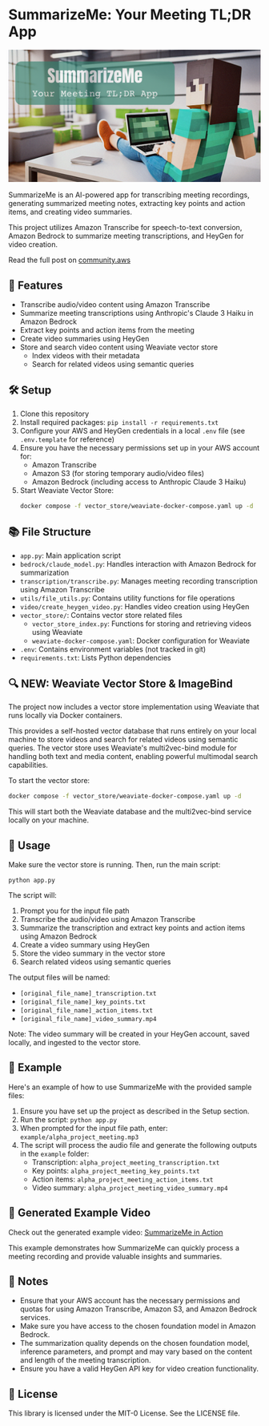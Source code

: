 # SummarizeMe: Your Meeting TL;DR App

![SummarizeMe Logo](img/summarize-me.png)

SummarizeMe is an AI-powered app for transcribing meeting recordings, generating summarized meeting notes, extracting key points and action items, and creating video summaries.

This project utilizes Amazon Transcribe for speech-to-text conversion, Amazon Bedrock to summarize meeting transcriptions, and HeyGen for video creation.

Read the full post on [community.aws](https://community.aws/content/2lrAIhZLr6KVb4rGMKqCEarqXbX/summarizeme-your-meeting-tl-dr-app)

## 🎯 Features

- Transcribe audio/video content using Amazon Transcribe
- Summarize meeting transcriptions using Anthropic's Claude 3 Haiku in Amazon Bedrock
- Extract key points and action items from the meeting
- Create video summaries using HeyGen
- Store and search video content using Weaviate vector store
  - Index videos with their metadata
  - Search for related videos using semantic queries

## 🛠 Setup

1. Clone this repository
2. Install required packages: `pip install -r requirements.txt`
3. Configure your AWS and HeyGen credentials in a local `.env` file (see `.env.template` for reference)
4. Ensure you have the necessary permissions set up in your AWS account for:
   - Amazon Transcribe
   - Amazon S3 (for storing temporary audio/video files)
   - Amazon Bedrock (including access to Anthropic Claude 3 Haiku)
5. Start Weaviate Vector Store:
   ```bash
   docker compose -f vector_store/weaviate-docker-compose.yaml up -d
   ```

## 📚 File Structure

- `app.py`: Main application script
- `bedrock/claude_model.py`: Handles interaction with Amazon Bedrock for summarization
- `transcription/transcribe.py`: Manages meeting recording transcription using Amazon Transcribe
- `utils/file_utils.py`: Contains utility functions for file operations
- `video/create_heygen_video.py`: Handles video creation using HeyGen
- `vector_store/`: Contains vector store related files
  - `vector_store_index.py`: Functions for storing and retrieving videos using Weaviate
  - `weaviate-docker-compose.yaml`: Docker configuration for Weaviate
- `.env`: Contains environment variables (not tracked in git)
- `requirements.txt`: Lists Python dependencies

## 🔍 NEW: Weaviate Vector Store & ImageBind

The project now includes a vector store implementation using Weaviate that runs locally via Docker containers. 

This provides a self-hosted vector database that runs entirely on your local machine to store videos and search for related videos using semantic queries. The vector store uses Weaviate's multi2vec-bind module for handling both text and media content, enabling powerful multimodal search capabilities.

To start the vector store:
```bash
docker compose -f vector_store/weaviate-docker-compose.yaml up -d
```

This will start both the Weaviate database and the multi2vec-bind service locally on your machine.

## 🚀 Usage

Make sure the vector store is running. Then, run the main script:

```
python app.py
```

The script will:

1. Prompt you for the input file path
2. Transcribe the audio/video using Amazon Transcribe
3. Summarize the transcription and extract key points and action items using Amazon Bedrock
5. Create a video summary using HeyGen
6. Store the video summary in the vector store
7. Search related videos using semantic queries

The output files will be named:
- `[original_file_name]_transcription.txt`
- `[original_file_name]_key_points.txt`
- `[original_file_name]_action_items.txt`
- `[original_file_name]_video_summary.mp4`

Note: The video summary will be created in your HeyGen account, saved locally, and ingested to the vector store.

## 👀 Example

Here's an example of how to use SummarizeMe with the provided sample files:

1. Ensure you have set up the project as described in the Setup section.
2. Run the script: `python app.py`
3. When prompted for the input file path, enter: `example/alpha_project_meeting.mp3`
4. The script will process the audio file and generate the following outputs in the `example` folder:
   - Transcription: `alpha_project_meeting_transcription.txt`
   - Key points: `alpha_project_meeting_key_points.txt`
   - Action items: `alpha_project_meeting_action_items.txt`
   - Video summary:  `alpha_project_meeting_video_summary.mp4`

## 🎥 Generated Example Video

Check out the generated example video: [SummarizeMe in Action](https://www.youtube.com/watch?v=BZe2EL_zNjQ)

This example demonstrates how SummarizeMe can quickly process a meeting recording and provide valuable insights and summaries.

## 📌 Notes

- Ensure that your AWS account has the necessary permissions and quotas for using Amazon Transcribe, Amazon S3, and Amazon Bedrock services.
- Make sure you have access to the chosen foundation model in Amazon Bedrock.
- The summarization quality depends on the chosen foundation model, inference parameters, and prompt and may vary based on the content and length of the meeting transcription.
- Ensure you have a valid HeyGen API key for video creation functionality.

## 📝 License

This library is licensed under the MIT-0 License. See the LICENSE file.
